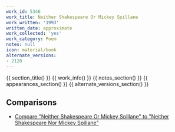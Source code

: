 ```yaml
---
work_id: 5346
work_title: Neither Shakespeare Or Mickey Spillane
work_written: '1993'
written_date: approximate
work_collected: 'yes'
work_category: Poem
notes: null
icon: material/book
alternate_versions:
- 2120
---
```


{{ section_title() }}
{{ work_info() }}
{{ notes_section() }}
{{ appearances_section() }}
{{ alternate_versions_section() }}
## Comparisons
- [Compare "Neither Shakespeare Or Mickey Spillane" to "Neither Shakespeare Nor Mickey Spillane"](https://bukowskiforum.com/threads/neither-shakespeare-or-mickey-spillane.7961/)